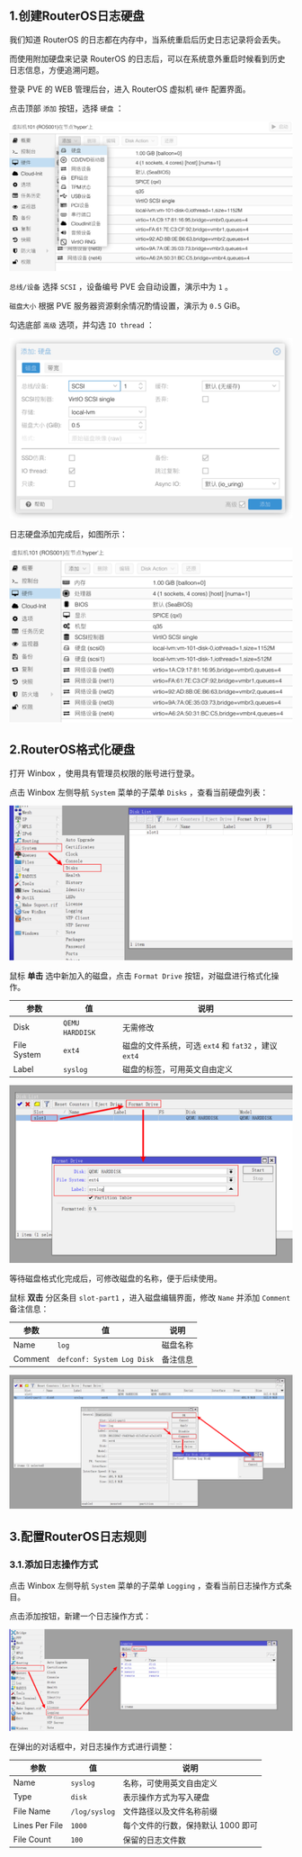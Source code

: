 ## 1.创建RouterOS日志硬盘

我们知道 RouterOS 的日志都在内存中，当系统重启后历史日志记录将会丢失。  

而使用附加硬盘来记录 RouterOS 的日志后，可以在系统意外重启时候看到历史日志信息，方便追溯问题。  

登录 PVE 的 WEB 管理后台，进入 RouterOS 虚拟机 `硬件` 配置界面。  

点击顶部 `添加` 按钮，选择 `硬盘` ：

![PVE添加硬盘](img/p8/pve_add_hd.png) 

`总线/设备` 选择 `SCSI` ，设备编号 PVE 会自动设置，演示中为 `1` 。  

`磁盘大小` 根据 PVE 服务器资源剩余情况酌情设置，演示为 `0.5` GiB。  

勾选底部 `高级` 选项，并勾选 `IO thread` ：

![PVE添加硬盘参数](img/p8/pve_add_hd_details.png)

日志硬盘添加完成后，如图所示：

![PVE添加硬盘完成](img/p8/pve_add_hd_done.png)

## 2.RouterOS格式化硬盘

打开 Winbox ，使用具有管理员权限的账号进行登录。  

点击 Winbox 左侧导航 `System` 菜单的子菜单 `Disks` ，查看当前硬盘列表：

![磁盘列表](img/p8/wb_disks.png)

鼠标 **单击** 选中新加入的磁盘，点击 `Format Drive` 按钮，对磁盘进行格式化操作。  

|参数|值|说明|
|--|--|--|
|Disk|`QEMU HARDDISK`|无需修改|
|File System|`ext4`|磁盘的文件系统，可选 `ext4` 和 `fat32` ，建议 `ext4`|
|Label|`syslog`|磁盘的标签，可用英文自由定义|

![格式化磁盘](img/p8/wb_format_disk.png)

等待磁盘格式化完成后，可修改磁盘的名称，便于后续使用。  

鼠标 **双击** 分区条目 `slot-part1` ，进入磁盘编辑界面，修改 `Name` 并添加 `Comment` 备注信息：

|参数|值|说明|
|--|--|--|
|Name|`log`|磁盘名称|
|Comment|`defconf: System Log Disk`|备注信息|

![修改磁盘信息](img/p8/wb_modify_disk.png)

## 3.配置RouterOS日志规则

### 3.1.添加日志操作方式

点击 Winbox 左侧导航 `System` 菜单的子菜单 `Logging` ，查看当前日志操作方式条目。  

点击添加按钮，新建一个日志操作方式：  

![添加日志操作方式](img/p8/wb_add_log_action.png)

在弹出的对话框中，对日志操作方式进行调整：

|参数|值|说明|
|--|--|--|
|Name|`syslog`|名称，可使用英文自由定义|
|Type|`disk`|表示操作方式为写入硬盘|
|File Name|`/log/syslog`|文件路径以及文件名称前缀|
|Lines Per File|`1000`|每个文件的行数，保持默认 1000 即可|
|File Count|`100`|保留的日志文件数|
